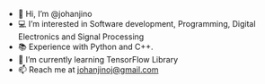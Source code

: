- 👋 Hi, I’m @johanjino
- 💻 I’m interested in Software development, Programming, Digital Electronics and Signal Processing
- 📚 Experience with Python and C++.
- 🌱 I’m currently learning TensorFlow Library
- 📫 Reach me at johanjinoj@gmail.com
